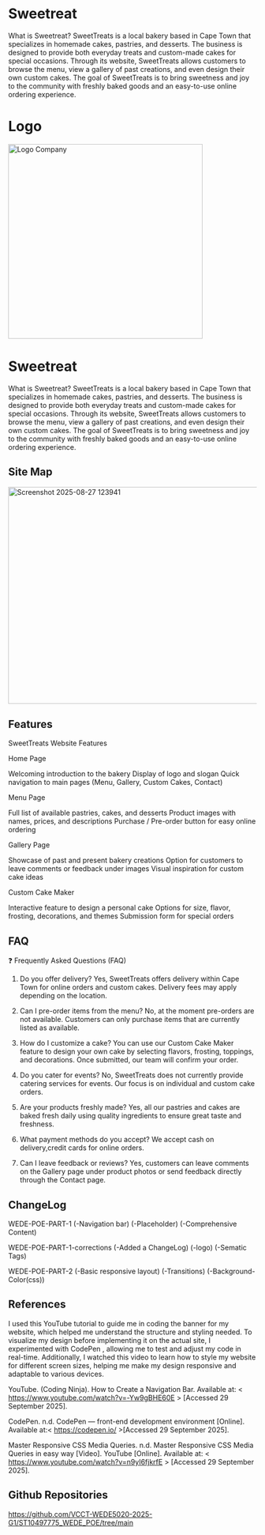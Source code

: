 

# Sweetreat 
What is Sweetreat?
SweetTreats is a local bakery based in Cape Town that specializes in homemade cakes, pastries, and desserts. The business is designed to provide both everyday treats and custom-made cakes for special occasions. Through its website, SweetTreats allows customers to browse the menu, view a gallery of past creations, and even design their own custom cakes. The goal of SweetTreats is to bring sweetness and joy to the community with freshly baked goods and an easy-to-use online ordering experience.

# Logo
<img width="394" height="394" alt="Logo Company" src="https://github.com/user-attachments/assets/e1b026ca-03ed-4f8a-b1f3-96e363e014e5" />



# Sweetreat 
What is Sweetreat?
SweetTreats is a local bakery based in Cape Town that specializes in homemade cakes, pastries, and desserts. The business is designed to provide both everyday treats and custom-made cakes for special occasions. Through its website, SweetTreats allows customers to browse the menu, view a gallery of past creations, and even design their own custom cakes. The goal of SweetTreats is to bring sweetness and joy to the community with freshly baked goods and an easy-to-use online ordering experience.



## Site Map
<img width="723" height="439" alt="Screenshot 2025-08-27 123941" src="https://github.com/user-attachments/assets/5a251c06-79f6-4cf8-8e19-017d4b1d7b26" />

## Features 
SweetTreats Website Features

Home Page

Welcoming introduction to the bakery
Display of logo and slogan
Quick navigation to main pages (Menu, Gallery, Custom Cakes, Contact)

Menu Page

Full list of available pastries, cakes, and desserts
Product images with names, prices, and descriptions
Purchase / Pre-order button for easy online ordering

Gallery Page

Showcase of past and present bakery creations
Option for customers to leave comments or feedback under images
Visual inspiration for custom cake ideas

Custom Cake Maker

Interactive feature to design a personal cake
Options for size, flavor, frosting, decorations, and themes
Submission form for special orders

## FAQ
❓ Frequently Asked Questions (FAQ)

1. Do you offer delivery?
Yes, SweetTreats offers delivery within Cape Town for online orders and custom cakes. Delivery fees may apply depending on the location.

2. Can I pre-order items from the menu?
No, at the moment pre-orders are not available. Customers can only purchase items that are currently listed as available.

3. How do I customize a cake?
You can use our Custom Cake Maker feature to design your own cake by selecting flavors, frosting, toppings, and decorations. Once submitted, our team will confirm your order.

4. Do you cater for events?
No, SweetTreats does not currently provide catering services for events. Our focus is on individual and custom cake orders.

5. Are your products freshly made?
Yes, all our pastries and cakes are baked fresh daily using quality ingredients to ensure great taste and freshness.

6. What payment methods do you accept?
We accept cash on delivery,credit cards for online orders.

7. Can I leave feedback or reviews?
Yes, customers can leave comments on the Gallery page under product photos or send feedback directly through the Contact page.

## ChangeLog
WEDE-POE-PART-1
(-Navigation bar) 
(-Placeholder)
(-Comprehensive Content)


WEDE-POE-PART-1-corrections
(-Added a ChangeLog)
(-logo)
(-Sematic Tags)

WEDE-POE-PART-2
(-Basic responsive layout)
(-Transitions)
(-Background-Color(css))





## References
I used this YouTube tutorial
 to guide me in coding the banner for my website, which helped me understand the structure and styling needed. To visualize my design before implementing it on the actual site, I experimented with CodePen
, allowing me to test and adjust my code in real-time. Additionally, I watched this video
 to learn how to style my website for different screen sizes, helping me make my design responsive and adaptable to various devices.
 
YouTube. (Coding Ninja). How to Create a Navigation Bar. Available at: < https://www.youtube.com/watch?v=-Yw9gBHE60E > [Accessed 29 September 2025].


CodePen. n.d. CodePen — front-end development environment [Online]. Available at:< https://codepen.io/ >[Accessed 29 September 2025].


Master Responsive CSS Media Queries. n.d. Master Responsive CSS Media Queries in easy way [Video]. YouTube [Online]. Available at: < https://www.youtube.com/watch?v=n9yI6fjkrfE > [Accessed 29 September 2025].



## Github Repositories
https://github.com/VCCT-WEDE5020-2025-G1/ST10497775_WEDE_POE/tree/main
